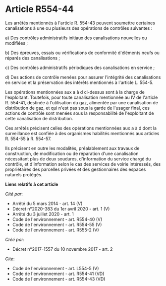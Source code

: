 # Article R554-44

Les arrêtés mentionnés à l'article R. 554-43 peuvent soumettre certaines canalisations à une ou plusieurs des opérations de
contrôles suivantes : 

a) Des contrôles administratifs initiaux des canalisations nouvelles ou modifiées ; 

b) Des épreuves, essais ou vérifications de conformité d'éléments neufs ou réparés des canalisations ; 

c) Des contrôles administratifs périodiques des canalisations en service ; 

d) Des actions de contrôle menées pour assurer l'intégrité des canalisations en service et la préservation des intérêts
mentionnés à l'article L. 554-5. 

Les opérations mentionnées aux a à d ci-dessus sont à la charge de l'exploitant. Toutefois, pour toute canalisation
mentionnée au IV de l'article R. 554-41, destinée à l'utilisation du gaz, alimentée par une canalisation de distribution de
gaz, et qui n'est pas sous la garde de l'usager final, ces actions de contrôle sont menées sous la responsabilité de
l'exploitant de cette canalisation de distribution. 

Ces arrêtés précisent celles des opérations mentionnées aux a à d dont la surveillance est confiée à des organismes habilités
mentionnés aux articles R. 554-55 à R. 554-57. 

Ils précisent en outre les modalités, préalablement aux travaux de construction, de modification ou de réparation d'une
canalisation nécessitant plus de deux soudures, d'information du service chargé du contrôle, et d'information selon le cas
des services de voirie intéressés, des propriétaires des parcelles privées et des gestionnaires des espaces naturels
protégés.

**Liens relatifs à cet article**

_Cité par_:

  - Arrêté du 5 mars 2014 - art. 14 (V)
  - Décret n°2020-383 du 1er avril 2020 - art. 1 (V)
  - Arrêté du 3 juillet 2020 - art. 1
  - Code de l'environnement - art. R554-40 (V)
  - Code de l'environnement - art. R554-55 (V)
  - Code de l'environnement - art. R555-2 (V)

_Créé par_:

  - Décret n°2017-1557 du 10 novembre 2017 - art. 2

_Cite_:

  - Code de l'environnement - art. L554-5 (V)
  - Code de l'environnement - art. R554-41 (VD)
  - Code de l'environnement - art. R554-43 (VD)
